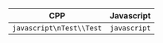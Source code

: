 
CPP                                           | Javascript
----------------------------------------------|---------------------------------------:
```javascript\nTest\\Test```                                 | ```javascript```
